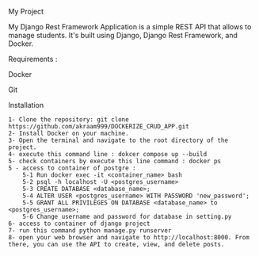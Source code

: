 My Project

My Django Rest Framework Application is a simple REST API that allows to manage students. It's built using Django, Django Rest Framework, and Docker.

Requirements :

Docker

Git


Installation

    1- Clone the repository: git clone https://github.com/akraam999/DOCKERIZE_CRUD_APP.git
    2- Install Docker on your machine.
    3- Open the terminal and navigate to the root directory of the project.
    4- execute this command line : dokcer compose up --build
    5- check containers by execute this line command : docker ps
    5 - access to container of postgre : 
        5-1 Run docker exec -it <container_name> bash
        5-2 psql -h localhost -U <postgres_username>
        5-3 CREATE DATABASE <database_name>;
        5-4 ALTER USER <postgres_username> WITH PASSWORD 'new_password';
        5-5 GRANT ALL PRIVILEGES ON DATABASE <database_name> to <postgres_username>;
        5-6 Change username and password for database in setting.py
    6- access to container of django project
    7- run this command python manage.py runserver
    8- open your web browser and navigate to http://localhost:8000. From there, you can use the API to create, view, and delete posts.
    
